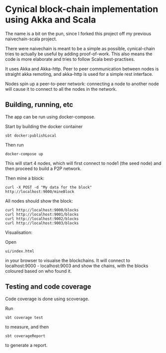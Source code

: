 Cynical block-chain implementation using Akka and Scala
=======================================================

The name is a bit on the pun, since I forked this project off my previous naivechain-scala project.

There were naivechain is meant to be a simple as possible, cynical-chain tries to actually be useful by adding proof-of-work.
This also means the code is more elaborate and tries to follow Scala best-practises.

It uses Akka and Akka-http. Peer to peer communication between nodes is straight akka remoting, and akka-http is used for a simple rest interface.

Nodes spin up a peer-to-peer network: connecting a node to another node will cause it to connect to all the nodes in the network.

Building, running, etc
----------------------

The app can be run using docker-compose.

Start by building the docker container

    sbt docker:publishLocal

Then run

    docker-compose up

This will start 4 nodes, which will first connect to node1 (the seed node) and then proceed to build a P2P network.

Then mine a block:

    curl -X POST -d "My data for the block" http://localhost:9000/mineBlock

All nodes should show the block:

    curl http://localhost:9000/blocks
    curl http://localhost:9001/blocks
    curl http://localhost:9002/blocks
    curl http://localhost:9003/blocks

Visualisation:

Open 

    ui/index.html

in your browser to visualse the blockchains. It will connect to localhost:9000 - localhost:9003 and show the chains, 
with the blocks coloured based on who found it.

Testing and code coverage
-------------------------

Code coverage is done using scoverage.

Run

    sbt coverage test

to measure, and then

    sbt coverageReport

to generate a report.


